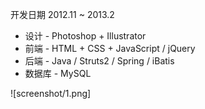 开发日期 2012.11 ~ 2013.2

* 设计 - Photoshop + Illustrator
* 前端 - HTML + CSS + JavaScript / jQuery
* 后端 - Java / Struts2 / Spring / iBatis
* 数据库 - MySQL

![screenshot/1.png]
